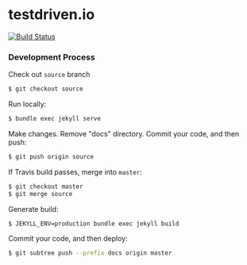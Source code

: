 # testdriven.io

[![Build Status](https://travis-ci.org/testdrivenio/testdriven-site.svg?branch=backup)](https://travis-ci.org/testdrivenio/testdriven-site)

### Development Process

Check out `source` branch

```sh
$ git checkout source
```

Run locally:

```sh
$ bundle exec jekyll serve
```

Make changes. Remove "docs" directory.  Commit your code, and then push:

```sh
$ git push origin source
```

If Travis build passes, merge into `master`:

```sh
$ git checkout master
$ git merge source
```

Generate build:

```sh
$ JEKYLL_ENV=production bundle exec jekyll build
```

Commit your code, and then deploy:

```sh
$ git subtree push --prefix docs origin master
```

